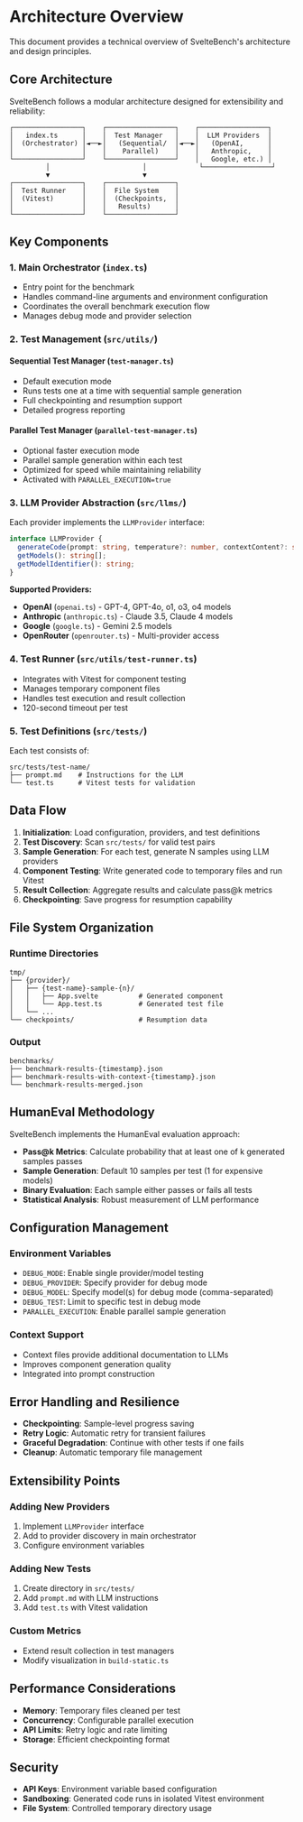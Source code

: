 # Architecture Overview

This document provides a technical overview of SvelteBench's architecture and design principles.

## Core Architecture

SvelteBench follows a modular architecture designed for extensibility and reliability:

```
┌─────────────────┐    ┌─────────────────┐    ┌─────────────────┐
│   index.ts      │    │  Test Manager   │    │  LLM Providers  │
│  (Orchestrator) │◄──►│   (Sequential/  │◄──►│   (OpenAI,      │
│                 │    │    Parallel)    │    │   Anthropic,    │
└─────────────────┘    └─────────────────┘    │   Google, etc.) │
         │                       │             └─────────────────┘
         ▼                       ▼
┌─────────────────┐    ┌─────────────────┐
│  Test Runner    │    │  File System    │
│  (Vitest)       │    │  (Checkpoints,  │
│                 │    │   Results)      │
└─────────────────┘    └─────────────────┘
```

## Key Components

### 1. Main Orchestrator (`index.ts`)
- Entry point for the benchmark
- Handles command-line arguments and environment configuration
- Coordinates the overall benchmark execution flow
- Manages debug mode and provider selection

### 2. Test Management (`src/utils/`)

#### Sequential Test Manager (`test-manager.ts`)
- Default execution mode
- Runs tests one at a time with sequential sample generation
- Full checkpointing and resumption support
- Detailed progress reporting

#### Parallel Test Manager (`parallel-test-manager.ts`)
- Optional faster execution mode
- Parallel sample generation within each test
- Optimized for speed while maintaining reliability
- Activated with `PARALLEL_EXECUTION=true`

### 3. LLM Provider Abstraction (`src/llms/`)

Each provider implements the `LLMProvider` interface:
```typescript
interface LLMProvider {
  generateCode(prompt: string, temperature?: number, contextContent?: string): Promise<string>;
  getModels(): string[];
  getModelIdentifier(): string;
}
```

**Supported Providers:**
- **OpenAI** (`openai.ts`) - GPT-4, GPT-4o, o1, o3, o4 models
- **Anthropic** (`anthropic.ts`) - Claude 3.5, Claude 4 models  
- **Google** (`google.ts`) - Gemini 2.5 models
- **OpenRouter** (`openrouter.ts`) - Multi-provider access

### 4. Test Runner (`src/utils/test-runner.ts`)
- Integrates with Vitest for component testing
- Manages temporary component files
- Handles test execution and result collection
- 120-second timeout per test

### 5. Test Definitions (`src/tests/`)

Each test consists of:
```
src/tests/test-name/
├── prompt.md    # Instructions for the LLM
└── test.ts      # Vitest tests for validation
```

## Data Flow

1. **Initialization**: Load configuration, providers, and test definitions
2. **Test Discovery**: Scan `src/tests/` for valid test pairs
3. **Sample Generation**: For each test, generate N samples using LLM providers
4. **Component Testing**: Write generated code to temporary files and run Vitest
5. **Result Collection**: Aggregate results and calculate pass@k metrics
6. **Checkpointing**: Save progress for resumption capability

## File System Organization

### Runtime Directories
```
tmp/
├── {provider}/
│   ├── {test-name}-sample-{n}/
│   │   ├── App.svelte          # Generated component
│   │   └── App.test.ts         # Generated test file
│   └── ...
└── checkpoints/                # Resumption data
```

### Output
```
benchmarks/
├── benchmark-results-{timestamp}.json
├── benchmark-results-with-context-{timestamp}.json
└── benchmark-results-merged.json
```

## HumanEval Methodology

SvelteBench implements the HumanEval evaluation approach:

- **Pass@k Metrics**: Calculate probability that at least one of k generated samples passes
- **Sample Generation**: Default 10 samples per test (1 for expensive models)
- **Binary Evaluation**: Each sample either passes or fails all tests
- **Statistical Analysis**: Robust measurement of LLM performance

## Configuration Management

### Environment Variables
- `DEBUG_MODE`: Enable single provider/model testing
- `DEBUG_PROVIDER`: Specify provider for debug mode
- `DEBUG_MODEL`: Specify model(s) for debug mode (comma-separated)
- `DEBUG_TEST`: Limit to specific test in debug mode
- `PARALLEL_EXECUTION`: Enable parallel sample generation

### Context Support
- Context files provide additional documentation to LLMs
- Improves component generation quality
- Integrated into prompt construction

## Error Handling and Resilience

- **Checkpointing**: Sample-level progress saving
- **Retry Logic**: Automatic retry for transient failures
- **Graceful Degradation**: Continue with other tests if one fails
- **Cleanup**: Automatic temporary file management

## Extensibility Points

### Adding New Providers
1. Implement `LLMProvider` interface
2. Add to provider discovery in main orchestrator
3. Configure environment variables

### Adding New Tests
1. Create directory in `src/tests/`
2. Add `prompt.md` with LLM instructions
3. Add `test.ts` with Vitest validation

### Custom Metrics
- Extend result collection in test managers
- Modify visualization in `build-static.ts`

## Performance Considerations

- **Memory**: Temporary files cleaned per test
- **Concurrency**: Configurable parallel execution
- **API Limits**: Retry logic and rate limiting
- **Storage**: Efficient checkpointing format

## Security

- **API Keys**: Environment variable based configuration
- **Sandboxing**: Generated code runs in isolated Vitest environment
- **File System**: Controlled temporary directory usage